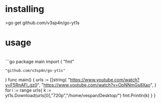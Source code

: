 <h1>installing</h1>
>go get github.com/v3sp4n/go-yt1s
<h1>usage</h1>
<br>
```go
package main
import (
    "fmt"
    
    "github.com/v3sp4n/go-yt1s"
)
func main() {
    urls := []string{
        "https://www.youtube.com/watch?v=F5RnAFl_gz0",
        "https://www.youtube.com/watch?v=OpNNmGs8Xao",
    }
    for i := range urls{
        k := yt1s.Download(urls[0],"720p","/home/vespan/Desktop/")
        fmt.Println(k)
    }
}
```
